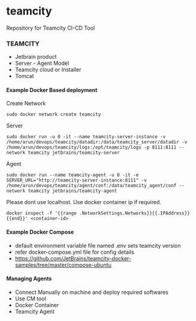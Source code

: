 # teamcity
Repository for Teamcity CI-CD Tool

### TEAMCITY
- Jetbrain product
- Server - Agent Model
- Teamcity cloud or Installer 
- Tomcat

#### Example Docker Based deployment

Create Network
```
sudo docker network create teamcity
```

Server 
```
sudo docker run -u 0 -it --name teamcity-server-instance -v /home/arun/devops/teamcity/datadir:/data/teamcity_server/datadir -v /home/arun/devops/teamcity/logs:/opt/teamcity/logs -p 8111:8111 --network teamcity jetbrains/teamcity-server
```
Agent
```
sudo docker run --name teamcity-agent -u 0 -it -e SERVER_URL="http://teamcity-server-instance:8111" -v /home/arun/devops/teamcity/agent/conf:/data/teamcity_agent/conf --network teamcity jetbrains/teamcity-agent
```
Please dont use localhost. Use docker container ip if required.
```
docker inspect -f '{{range .NetworkSettings.Networks}}{{.IPAddress}}{{end}}' <container-id>
```

#### Example Docker Compose

- default environment variable file named .env sets teamcity version
- refer docker-compose.yml file for config details
- https://github.com/JetBrains/teamcity-docker-samples/tree/master/compose-ubuntu


#### Managing Agents
- Connect Manually on machine and deploy required softwares
- Use CM tool
- Docker Container
- Teamcity Agent


